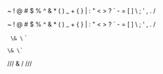 ~ ! @ # $ % ^ & * ( ) _ + { } | : " < > ? ` - = [ ] \ ; ' , . /

\~ \! \@ \# \$ \% \^ \& \* \( \) \_ \+ \{ \} \| \: \" \< \> \? \` \- \= \[ \] \\ \; \' \, \. \/

` \& \` `

```
\& \`
```

/// \& \/ ///